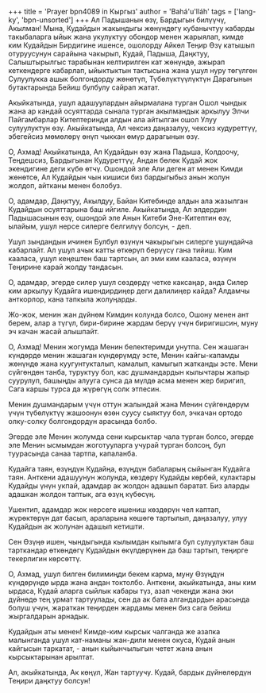 +++
title = 'Prayer bpn4089 in Кыргыз'
author = 'Bahá'u'lláh'
tags = ['lang-ky', 'bpn-unsorted']
+++
Ал Падышанын өзү, Бардыгын билүүчү, Акылман! Мына, Кудайдын жакындыгы жөнүндөгү кубанычтуу кабарды такыбаларга ыйык жана укулуктуу обондор менен жарыялап, кимде ким Кудайдын Бирдигине ишенсе, ошолорду Айкөл Теңир Өзү катышып отуруусунун сарайына чакырып, Кудай, Падыша, Даңктуу, Салыштырылгыс тарабынан келтирилген кат жөнүндө, ажырап кеткендерге кабарлап, ыйыктыктын тактысына жана ушул нуру төгүлгөн Сулуулукка ашык болгондорду жөнөтүп, Түбөлүктүүлүктүн Дарагынын бутактарында Бейиш булбулу сайрап жатат.

Акыйкатында, ушул адашуулардын айырмалана турган Ошол чындык жана ар кандай осуяттарда сынала турган акылмандык аркылуу Элчи Пайгамбарлар Китептеринди алдын ала айтылган ошол Улуу сулуулуктун өзү. Акыйкатында, Ал чексиз даңазалуу, чексиз кудуреттүү, эбегейсиз мөмөлөрү өнүп чыккан өмүр дарагынын өзү.

О, Ахмад! Акыйкатында, Ал Кудайдын өзү жана Падыша, Колдоочу, Теңдешсиз, Бардыгынан Кудуреттүү, Андан бөлөк Кудай жок экендигине деги күбө өтчү. Ошондой эле Али деген ат менен Кимди жөнөтсө, Ал Кудайдын чын кишиси биз бардыгыбыз анын жолун жолдоп, айтканы менен болобуз.

О, адамдар, Даңктуу, Акылдуу, Байан Китебинде алдын ала жазылган Кудайдын осуяттарына баш ийгиле. Акыйкатында, Ал элдердин Падышасынын өзү, ошондой эле Анын Китеби Эне-Китептин өзү, ылайым, ушул нерсе силерге белгилүү болсун, - деп.

Ушул зындандын ичинен Булбул өзүнүн чакырыгын силерге ушундайча кабарлайт. Ал ушул ачык катты өткөрүп берүүсү гана тийиш. Ким кааласа, ушул кеңештен баш тартсын, ал эми ким кааласа, өзүнүн Теңирине карай жолду тандасын.

О, адамдар, эгерде силер ушул сөздөрдү четке каксаңар, анда Силер ким аркылуу Кудайга ишендирдиңер деги далилиңер кайда? Алдамчы анткорлор, кана тапкыла жолуңарды.

Жо-жок, менин жан дүйнөм Кимдин колунда болсо, Ошону менен ант берем, алар а түгүл, бири-бирине жардам берүү үчүн биригишсин, муну эч качан жасай алышпайт.

О, Ахмад! Менин жогумда Менин белектеримди унутпа. Сен жашаган күндөрдө менин жашаган күндөрүмдү эсте, Менин кайгы-капамды жөнүндө жана куугунтукталып, камалып, камыгып жатканды эсте. Мени сүйгөндөн танба, туруктуу бол, кас душмандардын кылычтары жапыр суурулуп, башыңды алууга сунса да мүлдө асма менен жер биригип, Сага каршы турса да жүрөгүң солк этпесин.

Менин душмандарым үчүн оттун жалындай жана Менин сүйгөндөрүм үчүн түбөлүктүү жашоонун өзөн суусу сыяктуу бол, эчкачан ортодо олку-солку болгондордун арасында болбо.

Эгерде эле Менин жолумда сени кырсыктар чала турган болсо, эгерде эле Менин ысмымдан жоготууларга учурай турган болсоң, бул туурасында санаа тартпа, капаланба.

Кудайга таян, өзүңдүн Кудайңа, өзүңдүн бабаларың сыйынган Кудайга таян. Анткени адашуунун жолунда, көздөрү Кудайды көрбөй, кулактары Кудайды үнүн укпай, адамдар ак жолдон адашып баратат. Биз аларды адашкан жолдон таптык, ага өзүң күбөсүң.

Ушентип, адамдар жок нерсеге ишениш көздөрүн чел каптап, жүрөктөрүн дат басып, араларына көшөгө тартылып, даңазалуу, улуу Кудайдын ак жолунан адашып кетишти.

Сен Өзүңө ишен, чындыгында кылымдан кылымга бул сулуулуктан баш тарткандар өткөндөгү Кудайдын өкүлдөрүнөн да баш тартып, теңирге текерлигин көрсөттү.

О, Ахмад, ушул билген билимиңди бекем карма, муну Өзүңдүн күндөрүндө ырда жана андан токтолбо. Анткени, акыйкатында, аны ким ырдаса, Кудай аларга сыйлык кабары түз, азап чекеңди жана эки дүйнөдө тең урмат тартуулады, сен да ак бата алгандардын арасында болуш үчүн, жараткан теңирден жардамы менен биз сага бейиш жыргалдарын арнадык.

Кудайдын аты менен! Кимде-ким кырсык чалганда же азапка малынганда ушул кат-наманы жан-дили менен окуса, Кудай анын кайгысын таркатат, - анын кыйынчылыгын четет жана анын кырсыктарынан арылтат.

Ал, акыйкатында, Ак көңүл, Жан тартуучу. Кудай, бардык дүйнөлөрдүн Теңири даңктуу болсун!
